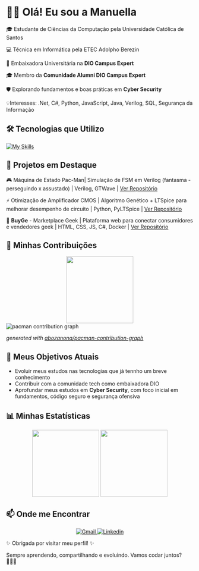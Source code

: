 # 👋🏽 Olá! Eu sou a Manuella

🎓 Estudante de Ciências da Computação pela Universidade Católica de Santos

💻 Técnica em Informática pela ETEC Adolpho Berezin

🌟 Embaixadora Universitária na **DIO Campus Expert**

🎓 Membro da **Comunidade Alumni DIO Campus Expert**

🛡️ Explorando fundamentos e boas práticas em **Cyber Security**

💡Interesses: .Net, C#, Python, JavaScript, Java, Verilog, SQL, Segurança da Informação 

## 🛠️ Tecnologias que Utilizo

[![My Skills](https://skillicons.dev/icons?i=cs,dotnet,c,py,js,mysql,git,github,java&perline=4)](https://skillicons.dev)

## 📌 Projetos em Destaque

🎮 Máquina de Estado Pac-Man| Simulação de FSM em Verilog (fantasma - perseguindo x assustado) | Verilog, GTWave | [Ver Repositório](https://github.com/manunasci/pac_mac)

⚡ Otimização de Amplificador CMOS | Algoritmo Genético + LTSpice para melhorar desempenho de circuito | Python, PyLTSpice | [Ver Repositório](https://github.com/manunasci/Projeto-IC)

🛒 **BuyGe** - Marketplace Geek | Plataforma web para conectar consumidores e vendedores geek | HTML, CSS, JS, C#, Docker | [Ver Repositório](https://github.com/vinicioslop/buyge-frontend)

## 📌 Minhas Contribuições

<div align="center">
    <img loading="lazy" height="180em" src="https://github-readme-streak-stats.herokuapp.com?user=manunasci&theme=radical&hipe_border=true"/>
</div>

<picture>
  <source media="(prefers-color-scheme: dark)" srcset="https://raw.githubusercontent.com/[manunasci]/[manunasci]/output/pacman-contribution-graph-dark.svg">
  <source media="(prefers-color-scheme: light)" srcset="https://raw.githubusercontent.com/[manunasci]/[manunasci]/output/pacman-contribution-graph.svg">
  <img alt="pacman contribution graph" src="https://raw.githubusercontent.com/[manunasci]/[manunasci]/output/pacman-contribution-graph.svg">
</picture>

_generated with [abozanona/pacman-contribution-graph](https://abozanona.github.io/pacman-contribution-graph/)_

## 💼 Meus Objetivos Atuais

- Evoluir meus estudos nas tecnologias que já tennho um breve conhecimento
- Contribuir com a comunidade tech como embaixadora DIO
- Aprofundar meus estudos em **Cyber Security**, com foco inicial em fundamentos, código seguro e segurança ofensiva

## 📊 Minhas Estatísticas

<div align="center">
    <img loading="lazy" height="180em" src="https://github-readme-stats.vercel.app/api/top-langs/?username=manunasci&layyout=compact&langs_count=7&theme=radical"/>
  <img loading="lazy" height="180em" src="https://github-readme-stats.vercel.app/api?username=manunasci&show_icons=true&theme=radical&include_all_commits=true&count_private=true"/>
</div>

## 📫 Onde me Encontrar

<p align="center">
  <!-- Ícone do Email -->
  <a href="hola.manuella@gmail.com" target="_blank">
    <img src="https://skillicons.dev/icons?i=gmail" alt="Gmail" />
  </a>
  <!-- Ícone do Linkendin -->
  <a href="https://www.linkedin.com/in/manuella-nascimento-santos" target="_blank"/>
    <img src="https://skillicons.dev/icons?i=linkedin" alt="Linkedin" />
  </a>
</p>

✨ Obrigada por visitar meu perfil! ✨

Sempre aprendendo, compartilhando e evoluindo. Vamos codar juntos? 👩🏽‍💻

